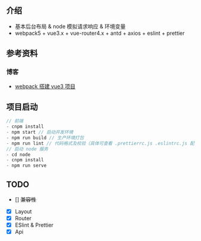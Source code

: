 ## 介绍
- 基本后台布局 & node 模拟请求响应 & 环境变量
- webpack5 + vue3.x + vue-router4.x + antd + axios + eslint + prettier

## 参考资料
  ### 博客
  - [webpack 搭建 vue3 项目](https://www.jianshu.com/p/0605989c8b4e)

## 项目启动
  ```javascript
  // 前端
  - cnpm install 
  - npm start // 启动开发环境
  - npm run build // 生产环境打包
  - npm run lint // 代码格式及校验（具体可查看 .prettierrc.js .eslintrc.js 配置）
  // 启动 node 服务
  - cd node
  - cnpm install
  - npm run serve
  ```

## TODO
 * [] ~~兼容性~~
 * [x] Layout
 * [x] Router
 * [x] ESlint & Prettier
 * [x] Api